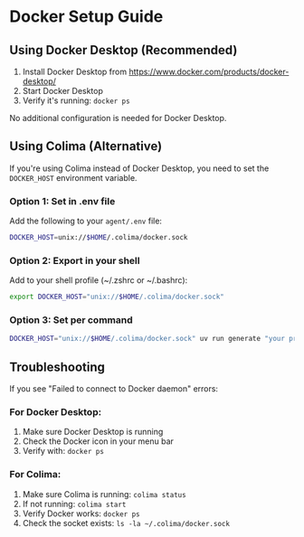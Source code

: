 # Docker Setup Guide

## Using Docker Desktop (Recommended)

1. Install Docker Desktop from https://www.docker.com/products/docker-desktop/
2. Start Docker Desktop
3. Verify it's running: `docker ps`

No additional configuration is needed for Docker Desktop.

## Using Colima (Alternative)

If you're using Colima instead of Docker Desktop, you need to set the `DOCKER_HOST` environment variable.

### Option 1: Set in .env file

Add the following to your `agent/.env` file:

```bash
DOCKER_HOST=unix://$HOME/.colima/docker.sock
```

### Option 2: Export in your shell

Add to your shell profile (~/.zshrc or ~/.bashrc):

```bash
export DOCKER_HOST="unix://$HOME/.colima/docker.sock"
```

### Option 3: Set per command

```bash
DOCKER_HOST="unix://$HOME/.colima/docker.sock" uv run generate "your prompt" --template_id=laravel_agent
```

## Troubleshooting

If you see "Failed to connect to Docker daemon" errors:

### For Docker Desktop:
1. Make sure Docker Desktop is running
2. Check the Docker icon in your menu bar
3. Verify with: `docker ps`

### For Colima:
1. Make sure Colima is running: `colima status`
2. If not running: `colima start`
3. Verify Docker works: `docker ps`
4. Check the socket exists: `ls -la ~/.colima/docker.sock`